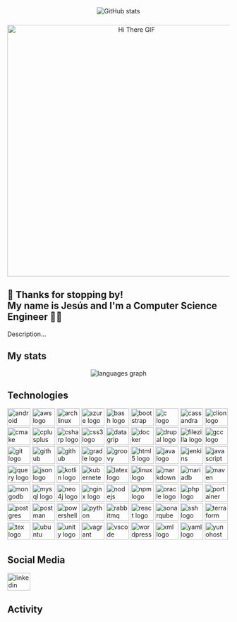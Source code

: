 <div align="center">
  <img src="https://u8views.com/api/v1/github/profiles/90068817/views/day-week-month-total-count.svg" href="https://u8views.com/github/jggomeztocino" alt="GitHub stats"/>
<div>

###

<div align="center">
  <img src="https://i.giphy.com/media/v1.Y2lkPTc5MGI3NjExcDN1NDdrMWM1OWQ2NmgweGhudnc1aHlhdWh1OHFmNWU0MDQ4M281byZlcD12MV9pbnRlcm5hbF9naWZfYnlfaWQmY3Q9Zw/Nx0rz3jtxtEre/giphy.gif" alt="Hi There GIF" width="570" />
</div>

###

<h2 align="left">👋 Thanks for stopping by! <br> My name is Jesús and I'm a Computer Science Engineer 🧑‍💻</h2>  
<div align = "left">
  Description...
</div>

###

<h2 align="left">My stats</h2>
<div align="center">
  <img src="https://github-readme-stats.vercel.app/api/top-langs?locale=en&hide_title=false&layout=compact&card_width=320&langs_count=5&theme=dracula&hide_border=false&username=jggomeztocino" alt="languages graph"/>
</div>

###

<h2 align="left">Technologies</h2>
<div align="left">
  <img src="https://cdn.jsdelivr.net/gh/devicons/devicon/icons/android/android-original.svg" height="40" width="52" alt="android logo"  />
  <img src="https://cdn.jsdelivr.net/gh/devicons/devicon/icons/amazonwebservices/amazonwebservices-original-wordmark.svg" height="40" width="52" alt="aws logo"  />
  <img src="https://cdn.jsdelivr.net/gh/devicons/devicon/icons/archlinux/archlinux-original.svg" height="40" width="52" alt="archlinux logo" />
  <img src="https://cdn.jsdelivr.net/gh/devicons/devicon/icons/azure/azure-original.svg" height="40" width="52" alt="azure logo"  />
  <img src="https://cdn.jsdelivr.net/gh/devicons/devicon/icons/bash/bash-original.svg" height="40" width="52" alt="bash logo"  />
  <img src="https://cdn.jsdelivr.net/gh/devicons/devicon/icons/bootstrap/bootstrap-original.svg" height="40" width="52" alt="bootstrap logo"  />
  <img src="https://cdn.jsdelivr.net/gh/devicons/devicon/icons/c/c-original.svg" height="40" width="52" alt="c logo"  />
  <img src="https://cdn.jsdelivr.net/gh/devicons/devicon/icons/cassandra/cassandra-original.svg" height="40" width="52" alt="cassandra logo" />
  <img src="https://cdn.jsdelivr.net/gh/devicons/devicon/icons/clion/clion-original.svg" height="40" width="52" alt="clion logo" />
  <img src="https://cdn.jsdelivr.net/gh/devicons/devicon/icons/cmake/cmake-original.svg" height="40" width="52" alt="cmake logo" />
  <img src="https://cdn.jsdelivr.net/gh/devicons/devicon/icons/cplusplus/cplusplus-original.svg" height="40" width="52" alt="cplusplus logo"  />
  <img src="https://cdn.jsdelivr.net/gh/devicons/devicon/icons/csharp/csharp-original.svg" height="40" width="52" alt="csharp logo"/>
  <img src="https://cdn.jsdelivr.net/gh/devicons/devicon/icons/css3/css3-original.svg" height="40" width="52" alt="css3 logo"  />
  <img src="https://cdn.jsdelivr.net/gh/devicons/devicon/icons/datagrip/datagrip-original.svg" height="40" width="52" alt="datagrip logo" />
  <img src="https://cdn.jsdelivr.net/gh/devicons/devicon/icons/docker/docker-original.svg" height="40" width="52" alt="docker logo"  />
  <img src="https://cdn.jsdelivr.net/gh/devicons/devicon/icons/drupal/drupal-original.svg" height="40" width="52" alt="drupal logo"  />
  <img src="https://cdn.jsdelivr.net/gh/devicons/devicon/icons/filezilla/filezilla-original.svg" height="40" width="52" alt="filezilla logo" />
  <img src="https://cdn.jsdelivr.net/gh/devicons/devicon/icons/gcc/gcc-original.svg" height="40" width="52" alt="gcc logo" />
  <img src="https://cdn.jsdelivr.net/gh/devicons/devicon/icons/git/git-original.svg" height="40" width="52" alt="git logo" />
  <img src="https://cdn.jsdelivr.net/gh/devicons/devicon/icons/github/github-original.svg" height="40" width="52" alt="github actions logo" />
  <img src="https://cdn.jsdelivr.net/gh/devicons/devicon/icons/githubactions/githubactions-original.svg" height="40" width="52" alt="github logo" />
  <img src="https://cdn.jsdelivr.net/gh/devicons/devicon/icons/gradle/gradle-original.svg" height="40" width="52" alt="gradle logo" />
  <img src="https://cdn.jsdelivr.net/gh/devicons/devicon/icons/groovy/groovy-original.svg" height="40" width="52" alt="groovy logo" />
  <img src="https://cdn.jsdelivr.net/gh/devicons/devicon/icons/html5/html5-original.svg" height="40" width="52" alt="html5 logo"  />
  <img src="https://cdn.jsdelivr.net/gh/devicons/devicon/icons/java/java-original.svg" height="40" width="52" alt="java logo"  />
  <img src="https://cdn.jsdelivr.net/gh/devicons/devicon/icons/jenkins/jenkins-original.svg" height="40" width="52" alt="jenkins logo" />
  <img src="https://cdn.jsdelivr.net/gh/devicons/devicon/icons/javascript/javascript-original.svg" height="40" width="52" alt="javascript logo"  />
  <img src="https://cdn.jsdelivr.net/gh/devicons/devicon/icons/jquery/jquery-original.svg" height="40" width="52" alt="jquery logo" />
  <img src="https://cdn.jsdelivr.net/gh/devicons/devicon/icons/json/json-original.svg" height="40" width="52" alt="json logo" />
  <img src="https://cdn.jsdelivr.net/gh/devicons/devicon/icons/kotlin/kotlin-original.svg" height="40" width="52" alt="kotlin logo" />
  <img src="https://cdn.jsdelivr.net/gh/devicons/devicon/icons/kubernetes/kubernetes-plain.svg" height="40" width="52" alt="kubernetes logo"  />
  <img src="https://cdn.jsdelivr.net/gh/devicons/devicon/icons/latex/latex-original.svg" height="40" width="52" alt="latex logo" />
  <img src="https://cdn.jsdelivr.net/gh/devicons/devicon/icons/linux/linux-original.svg" height="40" width="52" alt="linux logo" />
  <img src="https://cdn.jsdelivr.net/gh/devicons/devicon/icons/markdown/markdown-original.svg" height="40" width="52" alt="markdown logo" />
  <img src="https://cdn.jsdelivr.net/gh/devicons/devicon/icons/mariadb/mariadb-original.svg" height="40" width="52" alt="mariadb logo" />
  <img src="https://cdn.jsdelivr.net/gh/devicons/devicon/icons/maven/maven-original.svg" height="40" width="52" alt="maven logo" />
  <img src="https://cdn.jsdelivr.net/gh/devicons/devicon/icons/mongodb/mongodb-original.svg" height="40" width="52" alt="mongodb logo" />
  <img src="https://cdn.jsdelivr.net/gh/devicons/devicon/icons/mysql/mysql-original.svg" height="40" width="52" alt="mysql logo" />
  <img src="https://cdn.jsdelivr.net/gh/devicons/devicon/icons/neo4j/neo4j-original.svg" height="40" width="52" alt="neo4j logo" />
  <img src="https://cdn.jsdelivr.net/gh/devicons/devicon/icons/nginx/nginx-original.svg" height="40" width="52" alt="nginx logo" />
  <img src="https://cdn.jsdelivr.net/gh/devicons/devicon/icons/nodejs/nodejs-original.svg" height="40" width="52" alt="nodejs logo"  />
  <img src="https://cdn.jsdelivr.net/gh/devicons/devicon/icons/npm/npm-original-wordmark.svg" height="40" width="52" alt="npm logo" />
  <img src="https://cdn.jsdelivr.net/gh/devicons/devicon/icons/oracle/oracle-original.svg" height="40" width="52" alt="oracle logo" />
  <img src="https://cdn.jsdelivr.net/gh/devicons/devicon/icons/php/php-original.svg" height="40" width="52" alt="php logo"  />
  <img src="https://cdn.jsdelivr.net/gh/devicons/devicon/icons/portainer/portainer-original.svg" height="40" width="52" alt="portainer logo" />
  <img src="https://cdn.jsdelivr.net/gh/devicons/devicon/icons/postgresql/postgresql-original.svg" height="40" width="52" alt="postgres logo" />
  <img src="https://cdn.jsdelivr.net/gh/devicons/devicon/icons/postman/postman-original.svg" height="40" width="52" alt="postman logo" />
  <img src="https://cdn.jsdelivr.net/gh/devicons/devicon/icons/powershell/powershell-original.svg" height="40" width="52" alt="powershell logo" />
  <img src="https://cdn.jsdelivr.net/gh/devicons/devicon/icons/python/python-original.svg" height="40" width="52" alt="python logo"  />
  <img src="https://cdn.jsdelivr.net/gh/devicons/devicon/icons/rabbitmq/rabbitmq-original.svg" height="40" width="52" alt="rabbitmq logo"  />
  <img src="https://cdn.jsdelivr.net/gh/devicons/devicon/icons/react/react-original.svg" height="40" width="52" alt="react logo"  />
  <img src="https://cdn.jsdelivr.net/gh/devicons/devicon/icons/sonarqube/sonarqube-original.svg" height="40" width="52" alt="sonarqube logo" />
  <img src="https://cdn.jsdelivr.net/gh/devicons/devicon/icons/ssh/ssh-original.svg" height="40" width="52" alt="ssh logo" />
  <img src="https://cdn.jsdelivr.net/gh/devicons/devicon/icons/terraform/terraform-original.svg" height="40" width="52" alt="terraform logo" />
  <img src="https://cdn.jsdelivr.net/gh/devicons/devicon/icons/tex/tex-original.svg" height="40" width="52" alt="tex logo" />
  <img src="https://cdn.jsdelivr.net/gh/devicons/devicon/icons/ubuntu/ubuntu-plain.svg" height="40" width="52" alt="ubuntu logo" />
  <img src="https://cdn.jsdelivr.net/gh/devicons/devicon/icons/unity/unity-original.svg" height="40" width="52" alt="unity logo" />
  <img src="https://cdn.jsdelivr.net/gh/devicons/devicon/icons/vagrant/vagrant-original.svg" height="40" width="52" alt="vagrant logo" />
  <img src="https://cdn.jsdelivr.net/gh/devicons/devicon/icons/vscode/vscode-plain.svg" height="40" width="52" alt="vscode logo" />
  <img src="https://cdn.jsdelivr.net/gh/devicons/devicon/icons/wordpress/wordpress-original.svg" height="40" width="52" alt="wordpress logo"  />
  <img src="https://cdn.jsdelivr.net/gh/devicons/devicon/icons/xml/xml-original.svg" height="40" width="52" alt="xml logo" />
  <img src="https://cdn.jsdelivr.net/gh/devicons/devicon/icons/yaml/yaml-original.svg" height="40" width="52" alt="yaml logo" />
  <img src="https://cdn.jsdelivr.net/gh/devicons/devicon/icons/yunohost/yunohost-original.svg" height="40" width="52" alt="yunohost logo" />
</div>

###

<h2 align="left">Social Media</h2>
<div align="left">
  <a href="https://www.linkedin.com/in/jggomeztocino/" target="_blank">
    <img src="https://raw.githubusercontent.com/maurodesouza/profile-readme-generator/master/src/assets/icons/social/linkedin/default.svg" width="52" height="40" alt="linkedin logo"  />
  </a>
</div>

###

<h2 align = "left">Activity</h2>
<!--START_SECTION:activity-->

<!--END_SECTION:activity-->
